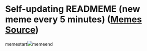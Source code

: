 # Self-updating READMEME (new meme every 5 minutes) ([Memes Source](https://bramses.notion.site/a49c1e962b7646879176ac3b327b6533?v=4d1eda54b170483cb03a40f257231764))

memestart![](https://www.notion.so/image/https%3A%2F%2Fs3-us-west-2.amazonaws.com%2Fsecure.notion-static.com%2F65487152-6804-4c97-ada8-876aeae7fedd%2F50F19926-0C83-4A3D-BD12-3E0111E8C386.jpeg?table=block&id=b6585df3-7d11-40e4-82ef-ea347dcdad03&cache=v2)memeend
